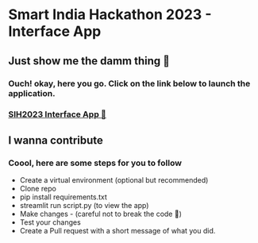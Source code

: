 <h1> Smart India Hackathon 2023 - Interface App </h1>

<h2> Just show me the damm thing 👀 </h2>
<h3>Ouch! okay, here you go. Click on the link below to launch the application.</h3>
<h3><a href="https://share.streamlit.io/aaparikh/sih2022-interface/main/script.py">SIH2023 Interface App 🚀</a></h3>

<h2> I wanna contribute </h2>
<h3> Coool, here are some steps for you to follow </h3>

- Create a virtual environment (optional but recommended)
- Clone repo
- pip install requirements.txt
- streamlit run script.py (to view the app)
- Make changes - (careful not to break the code 🥺)
- Test your changes
- Create a Pull request with a short message of what you did.

<!-- ## Appearance -->

<!-- ### Light Theme -->
<!-- ![Light theme](https://github.com/aaparikh/sih2022-interface/blob/main/sih-light.png) -->

<!-- ### Dark Theme -->
<!-- ![Dark Theme](https://github.com/aaparikh/sih2022-interface/blob/main/sih-dark.png) -->
